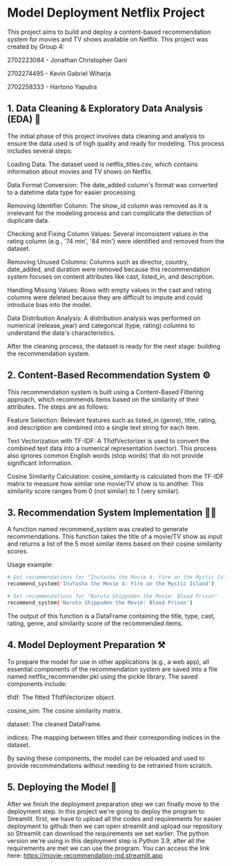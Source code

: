 # Model Deployment Netflix Project

This project aims to build and deploy a content-based recommendation system for movies and TV shows available on Netflix. This project was created by Group 4:

2702223084 - Jonathan Christopher Gani

2702274495 - Kevin Gabriel Wiharja

2702258333 - Hartono Yaputra

## 1. Data Cleaning & Exploratory Data Analysis (EDA) 🧹

The initial phase of this project involves data cleaning and analysis to ensure the data used is of high quality and ready for modeling. This process includes several steps:

Loading Data: The dataset used is netflix_titles.csv, which contains information about movies and TV shows on Netflix.

Data Format Conversion: The date_added column's format was converted to a datetime data type for easier processing.

Removing Identifier Column: The show_id column was removed as it is irrelevant for the modeling process and can complicate the detection of duplicate data.

Checking and Fixing Column Values: Several inconsistent values in the rating column (e.g., '74 min', '84 min') were identified and removed from the dataset.

Removing Unused Columns: Columns such as director, country, date_added, and duration were removed because this recommendation system focuses on content attributes like cast, listed_in, and description.

Handling Missing Values: Rows with empty values in the cast and rating columns were deleted because they are difficult to impute and could introduce bias into the model.

Data Distribution Analysis: A distribution analysis was performed on numerical (release_year) and categorical (type, rating) columns to understand the data's characteristics.

After the cleaning process, the dataset is ready for the next stage: building the recommendation system.

## 2. Content-Based Recommendation System ⚙️

This recommendation system is built using a Content-Based Filtering approach, which recommends items based on the similarity of their attributes. The steps are as follows:

Feature Selection: Relevant features such as listed_in (genre), title, rating, and description are combined into a single text string for each item.

Text Vectorization with TF-IDF: A TfidfVectorizer is used to convert the combined text data into a numerical representation (vector). This process also ignores common English words (stop words) that do not provide significant information.

Cosine Similarity Calculation: cosine_similarity is calculated from the TF-IDF matrix to measure how similar one movie/TV show is to another. This similarity score ranges from 0 (not similar) to 1 (very similar).

## 3. Recommendation System Implementation 🧑‍💻

A function named recommend_system was created to generate recommendations. This function takes the title of a movie/TV show as input and returns a list of the 5 most similar items based on their cosine similarity scores.

Usage example:

```bash
# Get recommendations for "InuYasha the Movie 4: Fire on the Mystic Island"
recommend_system('InuYasha the Movie 4: Fire on the Mystic Island')

# Get recommendations for "Naruto Shippuden the Movie: Blood Prison"
recommend_system('Naruto Shippuden the Movie: Blood Prison')
```

The output of this function is a DataFrame containing the title, type, cast, rating, genre, and similarity score of the recommended items.

## 4. Model Deployment Preparation ⚒️

To prepare the model for use in other applications (e.g., a web app), all essential components of the recommendation system are saved into a file named netflix_recommender.pkl using the pickle library. The saved components include:

tfidf: The fitted TfidfVectorizer object.

cosine_sim: The cosine similarity matrix.

dataset: The cleaned DataFrame.

indices: The mapping between titles and their corresponding indices in the dataset.

By saving these components, the model can be reloaded and used to provide recommendations without needing to be retrained from scratch.

## 5. Deploying the Model 🚀

After we finish the deployment preparation step we can finally move to the deployment step. In this project we're going to deploy the program to Streamlit. first, we have to upload all the codes and requirements for easier deployment to github then we can open streamlit and upload our repository so Streamlit can download the requirements we set earlier. The python version we're using in this deployment step is Python 3.9, after all the requirements are met we can use the program. You can access the link here: https://movie-recommendation-md.streamlit.app
